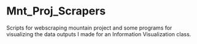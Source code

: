 # Mnt_Proj_Scrapers
Scripts for webscraping mountain project and some programs for visualizing the data outputs I made for an Information Visualization class.

